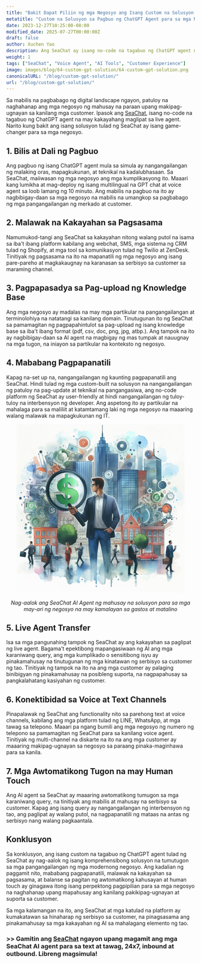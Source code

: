 ```yaml
---
title: "Bakit Dapat Piliin ng mga Negosyo ang Isang Custom na Solusyon sa Pagbuo ng ChatGPT Agent"
metatitle: "Custom na Solusyon sa Pagbuo ng ChatGPT Agent para sa mga Negosyo"
date: 2023-12-27T10:25:00-08:00
modified_date: 2025-07-27T00:00:00Z
draft: false
author: Xuchen Yao
description: Ang SeaChat ay isang no-code na tagabuo ng ChatGPT agent na may live agent transfer, na nagbibigay-daan sa mabilis na paglikha ng multilingual na chat at voice agents. Nag-aalok ito ng tuluy-tuloy na pagsasama, madaling pagpapasadya, at mababang pagpapanatili, perpekto para sa pagpapahusay ng serbisyo sa customer na may pinaghalong kahusayan ng AI at interaksyon ng tao.
weight: 1
tags: ["SeaChat", "Voice Agent", "AI Tools", "Customer Experience"]
image: images/blog/64-custom-gpt-solution/64-custom-gpt-solution.png
canonicalURL: "/blog/custom-gpt-solution/"
url: "/blog/custom-gpt-solution/"
---
```


Sa mabilis na pagbabago ng digital landscape ngayon, patuloy na naghahanap ang mga negosyo ng mahusay na paraan upang makipag-ugnayan sa kanilang mga customer. Ipasok ang [SeaChat](https://chat.seasalt.ai/?utm_source=blog), isang no-code na tagabuo ng ChatGPT agent na may kakayahang maglipat sa live agent. Narito kung bakit ang isang solusyon tulad ng SeaChat ay isang game-changer para sa mga negosyo.

## 1. **Bilis at Dali ng Pagbuo**

Ang pagbuo ng isang ChatGPT agent mula sa simula ay nangangailangan ng malaking oras, mapagkukunan, at teknikal na kadalubhasaan. Sa SeaChat, maiiwasan ng mga negosyo ang mga kumplikasyong ito. Maaari kang lumikha at mag-deploy ng isang multilingual na GPT chat at voice agent sa loob lamang ng 10 minuto. Ang mabilis na pagbuo na ito ay nagbibigay-daan sa mga negosyo na mabilis na umangkop sa pagbabago ng mga pangangailangan ng merkado at customer.

## 2. **Malawak na Kakayahan sa Pagsasama**

Namumukod-tangi ang SeaChat sa kakayahan nitong walang putol na isama sa iba't ibang platform kabilang ang webchat, SMS, mga sistema ng CRM tulad ng Shopify, at mga tool sa komunikasyon tulad ng Twilio at ZenDesk. Tinitiyak ng pagsasama na ito na mapanatili ng mga negosyo ang isang pare-pareho at magkakaugnay na karanasan sa serbisyo sa customer sa maraming channel.

## 3. **Pagpapasadya sa Pag-upload ng Knowledge Base**

Ang mga negosyo ay madalas na may mga partikular na pangangailangan at terminolohiya na natatangi sa kanilang domain. Tinutugunan ito ng SeaChat sa pamamagitan ng pagpapahintulot sa pag-upload ng isang knowledge base sa iba't ibang format (pdf, csv, doc, png, jpg, atbp.). Ang tampok na ito ay nagbibigay-daan sa AI agent na magbigay ng mas tumpak at nauugnay na mga tugon, na iniayon sa partikular na konteksto ng negosyo.

## 4. **Mababang Pagpapanatili**

Kapag na-set up na, nangangailangan ng kaunting pagpapanatili ang SeaChat. Hindi tulad ng mga custom-built na solusyon na nangangailangan ng patuloy na pag-update at teknikal na pangangasiwa, ang no-code platform ng SeaChat ay user-friendly at hindi nangangailangan ng tuloy-tuloy na interbensyon ng developer. Ang aspetong ito ay partikular na mahalaga para sa maliliit at katamtamang laki ng mga negosyo na maaaring walang malawak na mapagkukunan ng IT.

<center>
<img height="450px" src="/images/blog/59-seachat-cost-capping/59-seachat-cost-aware-businesses.jpeg" alt="Nag-aalok ang SeaChat AI Agent ng mahusay na solusyon para sa mga may-ari ng negosyo na may kamalayan sa gastos at matalino"/>

*Nag-aalok ang SeaChat AI Agent ng mahusay na solusyon para sa mga may-ari ng negosyo na may kamalayan sa gastos at matalino*
</center>

## 5. **Live Agent Transfer**

Isa sa mga pangunahing tampok ng SeaChat ay ang kakayahan sa paglipat ng live agent. Bagama't epektibong mapangasiwaan ng AI ang mga karaniwang query, ang mga kumplikado o sensitibong isyu ay pinakamahusay na tinutugunan ng mga kinatawan ng serbisyo sa customer ng tao. Tinitiyak ng tampok na ito na ang mga customer ay palaging binibigyan ng pinakamahusay na posibleng suporta, na nagpapahusay sa pangkalahatang kasiyahan ng customer.

## 6. **Konektibidad sa Voice at Text Channels**

Pinapalawak ng SeaChat ang functionality nito sa parehong text at voice channels, kabilang ang mga platform tulad ng LINE, WhatsApp, at mga tawag sa telepono. Maaari pa ngang bumili ang mga negosyo ng numero ng telepono sa pamamagitan ng SeaChat para sa kanilang voice agent. Tinitiyak ng multi-channel na diskarte na ito na ang mga customer ay maaaring makipag-ugnayan sa negosyo sa paraang pinaka-maginhawa para sa kanila.

## 7. **Mga Awtomatikong Tugon na may Human Touch**

Ang AI agent sa SeaChat ay maaaring awtomatikong tumugon sa mga karaniwang query, na tinitiyak ang mabilis at mahusay na serbisyo sa customer. Kapag ang isang query ay nangangailangan ng interbensyon ng tao, ang paglipat ay walang putol, na nagpapanatili ng mataas na antas ng serbisyo nang walang pagkaantala.

## Konklusyon

Sa konklusyon, ang isang custom na tagabuo ng ChatGPT agent tulad ng SeaChat ay nag-aalok ng isang komprehensibong solusyon na tumutugon sa mga pangangailangan ng mga modernong negosyo. Ang kadalian ng paggamit nito, mababang pagpapanatili, malawak na kakayahan sa pagsasama, at balanse sa pagitan ng awtomatikong kahusayan at human touch ay ginagawa itong isang perpektong pagpipilian para sa mga negosyo na naghahanap upang mapahusay ang kanilang pakikipag-ugnayan at suporta sa customer.

Sa mga kalamangan na ito, ang SeaChat at mga katulad na platform ay kumakatawan sa hinaharap ng serbisyo sa customer, na pinagsasama ang pinakamahusay sa mga kakayahan ng AI sa mahalagang elemento ng tao.

### >> Gamitin ang [SeaChat](https://chat.seasalt.ai/?utm_source=blog) ngayon upang magamit ang mga SeaChat AI agent para sa text at tawag, 24x7, inbound at outbound. Libreng magsimula!
